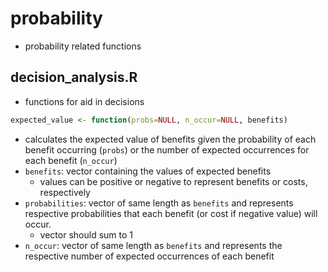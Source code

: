# probability

- probability related functions

## decision_analysis.R

- functions for aid in decisions

```R
expected_value <- function(probs=NULL, n_occur=NULL, benefits)
```
- calculates the expected value of benefits given the probability of each benefit occurring (`probs`) or the number of expected occurrences for each benefit (`n_occur`)
- `benefits`: vector containing the values of expected benefits
	- values can be positive or negative to represent benefits or costs, respectively
- `probabilities`: vector of same length as `benefits` and represents respective probabilities that each benefit (or cost if negative value) will occur.
	- vector should sum to 1
- `n_occur`: vector of same length as `benefits` and represents the respective number of expected occurrences of each benefit
